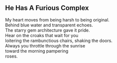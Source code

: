 He Has A Furious Complex
------------------------
My heart moves from being harsh to being original.  
Behind blue water and transparent echoes.  
The starry gem architecture gave it pride.  
Hear on the croaks that wait for you  
loitering the rambunctious chairs, shaking the doors.  
Always you throttle through the sunrise  
toward the morning pampering  
roses.  
